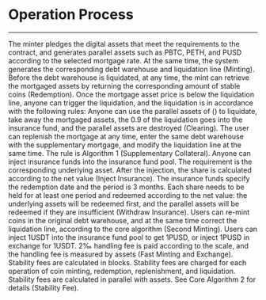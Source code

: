 # Operation Process

---

The minter pledges the digital assets that meet the requirements to the contract, and generates parallel assets such as PBTC, PETH, and PUSD according to the selected mortgage rate. At the same time, the system generates the corresponding debt warehouse and liquidation line (Minting). Before the debt warehouse is liquidated, at any time, the mint can retrieve the mortgaged assets by returning the corresponding amount of stable coins (Redemption). Once the mortgage asset price is below the liquidation line, anyone can trigger the liquidation, and the liquidation is in accordance with the following rules: Anyone can use the parallel assets of () to liquidate, take away the mortgaged assets, the 0.9 of the liquidation goes into the insurance fund, and the parallel assets are destroyed (Clearing). The user can replenish the mortgage at any time, enter the same debt warehouse with the supplementary mortgage, and modify the liquidation line at the same time. The rule is Algorithm 1 (Supplementary Collateral). Anyone can inject insurance funds into the insurance fund pool. The requirement is the corresponding underlying asset. After the injection, the share is calculated according to the net value (Inject Insurance). The insurance funds specify the redemption date and the period is 3 months. Each share needs to be held for at least one period and redeemed according to the net value: the underlying assets will be redeemed first, and the parallel assets will be redeemed if they are insufficient (Withdraw Insurance). Users can re-mint coins in the original debt warehouse, and at the same time correct the liquidation line, according to the core algorithm (Second Minting). Users can inject 1USDT into the insurance fund pool to get 1PUSD, or inject 1PUSD in exchange for 1USDT. 2‰ handling fee is paid according to the scale, and the handling fee is measured by assets (Fast Minting and Exchange). Stability fees are calculated in blocks. Stability fees are charged for each operation of coin minting, redemption, replenishment, and liquidation. Stability fees are calculated in parallel with assets. See Core Algorithm 2 for details (Stability Fee).